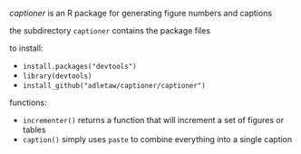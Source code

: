 *captioner* is an R package for generating figure numbers and captions

the subdirectory `captioner` contains the package files

to install:
* `install.packages("devtools")`
* `library(devtools)`
* `install_github("adletaw/captioner/captioner")`

functions:

* `incrementer()` returns a function that will increment a set of figures or tables
* `caption()` simply uses `paste` to combine everything into a single caption
